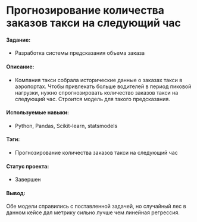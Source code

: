 # Прогнозирование количества заказов такси на следующий час

#### Задание: 
- Разработка системы предсказания объема заказа

#### Описание:
- Компания такси собрала исторические данные о заказах такси в аэропортах. Чтобы привлекать больше водителей в период пиковой нагрузки, нужно спрогнозировать количество заказов такси на следующий час. Строится модель для такого предсказания.

#### Используемые навыки:
- Python, Pandas, Scikit-learn, statsmodels

#### Тэги:
- Прогнозирование количества заказов такси на следующий час

#### Статус проекта: 
- Завершен 

#### Вывод: 
Обе модели справились с поставленной задачей, но случайный лес в данном кейсе дал метрику сильно лучше чем линейная регрессия.
